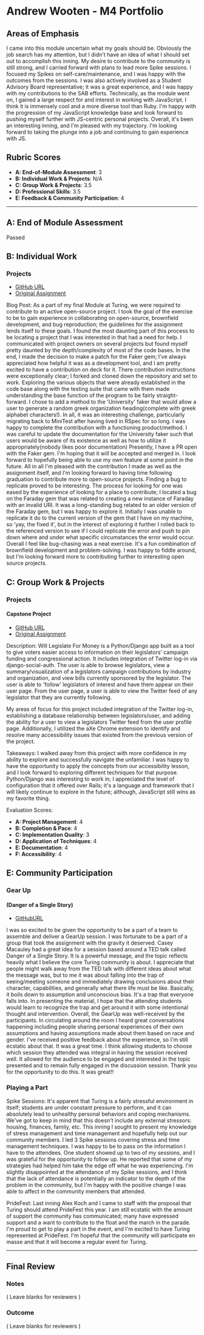 # Andrew Wooten - M4 Portfolio

## Areas of Emphasis
  I came into this module uncertain what my goals should be. Obviously the job
  search has my attention, but I didn't have an idea of what I should set out to
  accomplish this inning. My desire to contribute to the community is still
  strong, and I carried forward with plans to lead more Spike sessions. I
  focused my Spikes on self-care/maintenance, and I was happy with the outcomes
  from the sessions. I was also actively involved as a Student Advisory Board
  representative; it was a great experience, and I was happy with my contributions
  to the SAB efforts.
  Technically, as the module went on, I gained a large respect for and interest
  in working with JavaScript. I think it is immensely cool and a more diverse
  tool than Ruby. I'm happy with the progression of my JavaScript knowledge
  base and look forward to pushing myself further with JS-centric personal
  projects.
  Overall, it's been an interesting inning, and I'm pleased with my trajectory.
  I'm looking forward to taking the plunge into a job and continuing to gain
  experience with JS.

## Rubric Scores

* **A: End-of-Module Assessment**: 3
* **B: Individual Work & Projects**: N/A
* **C: Group Work & Projects**: 3.5
* **D: Professional Skills**: 3.5
* **E: Feedback & Community Participation**: 4

-----------------------

## A: End of Module Assessment

Passed
## B: Individual Work

### Projects

* [GitHub URL](https://github.com/andrewdwooten/faker)
* [Original Assignment](http://backend.turing.io/module4/lessons/contributing_to_open_source)

Blog Post:
  As a part of my final Module at Turing, we were required to contribute to an
active open-source project. I took the goal of the exercise to be to gain
experience in collaborating on open-source, brownfield development, and bug
reproduction; the guidelines for the assignment lends itself to these goals.
  I found the most daunting part of this process to be locating a project that
I was interested in that had a need for help. I communicated with project owners
on several projects but found myself pretty daunted by the depth/complexity of
most of the code bases. In the end, I made the decision to make a patch for the
Faker gem; I've always appreciated how helpful it was as a development tool, and
I am pretty excited to have a contribution on deck for it.
  There contribution instructions were exceptionally clear; I forked and cloned
down the repository and set to work. Exploring the various objects that were
already established in the code base along with the testing suite that came
with them made understanding the base function of the program to be fairly
straight-forward. I chose to add a method to the 'University' faker that would
allow a user to generate a random greek organization heading(complete with greek
alphabet characters!). In all, it was an interesting challenge, particularly
migrating back to MiniTest after having lived in RSpec for so long. I was happy
to complete the contribution with a functioning product/method. I was careful to
update the documentation for the University faker such that users would be aware
of its existence as well as how to utilize it appropriately(nobody likes poor
documentation)
  Presently, I have a PR open with the Faker gem. I'm hoping that it will be
accepted and merged in. I look forward to hopefully being able to use my own
feature at some point in the future. All in all I'm pleased with the contribution
I made as well as the assignment itself, and I'm looking forward to having time
following graduation to contribute more to open-source projects.
  Finding a bug to replicate proved to be interesting. The process for looking
for one was eased by the experience of looking for a place to contribute; I
located a bug on the Faraday gem that was related to creating a new instance of
Faraday with an invalid URI. It was a long-standing bug related to an older version
of the Faraday gem, but I was happy to explore it. Initially I was unable to
replicate it do to the current version of the gem that I have on my machine, so
'yay, the fixed it', but in the interest of exploring it further I rolled back to
the referenced version to see if I could replicate the error and push to pin down
where and under what specific circumstances the error would occur.
  Overall I feel like bug-chasing was a neat exercise. It's a fun combination of
brownfield development and problem-solving. I was happy to fiddle around, but I'm
looking forward more to contributing further to interesting open source projects.

## C: Group Work & Projects

### Projects

#### Capstone Project

* [GitHub URL](https://github.com/meyerhoferc/will-legislate-for-money)
* [Original Assignment](http://backend.turing.io/module4/capstone_project_overview)

Description:
  Will Legislate For Money is a Python/Django app built as a tool to give
  voters easier access to information on their legislators’ campaign funding
  and congressional action. It includes integration of Twitter log-in via
  django-social-auth. The user is able to browse legislators, view a
  summary/visualization of a legislators campaign contributions by industry and
  organization, and view bills currently sponsored by the legislator. The user
  is able to 'follow' legislators of interest and have them appear on their
  user page. From the user page, a user is able to view the Twitter feed of any
  legislator that they are currently following.

  My areas of focus for this project included integration of the Twitter
  log-in, establishing a database relationship between legislators/user, and
  adding the ability for a user to view a legislators Twitter feed from the
  user profile page. Additionally, I utilized the aXe Chrome extension to
  identify and resolve many accessibility issues that existed from the previous
  version of the project.

Takeaways:
  I walked away from this project with more confidence in my ability to
  explore and successfully navigate the unfamiliar. I was happy to have the
  opportunity to apply the concepts from our accessibility lesson, and I look
  forward to exploring different techniques for that purpose. Python/Django was
  interesting to work in; I appreciated the level of configuration that it
  offered over Rails; it's a language and framework that I will likely continue
  to explore in the future; although, JavaScript still wins as my favorite thing.

Evaluation Scores:
  * **A: Project Management**: 4
  * **B: Completion & Pace**: 4
  * **C: Implementation Quality**: 3
  * **D: Application of Techniques**: 4
  * **E: Documentation**: 4
  * **F: Accessibility**: 4

## E: Community Participation

### Gear Up
#### (Danger of a Single Story)

* [GitHubURL](https://github.com/turingschool/gear-up/blob/master/m4_sessions/1705-inning/group_eight.md)

I was so excited to be given the opportunity to be a part of a team to assemble
and deliver a GearUp session. I was fortunate to be a part of a group that took
the assignment with the gravity it deserved. Casey Macauley had a great idea for
a session based around a TED talk called Danger of a Single Story. It is a
powerful message, and the topic reflects heavily what I believe the core Turing
community is about.
I appreciate that people might walk away from the TED talk with different ideas
about what the message was, but to me it was about falling into the trap of
seeing/meeting someone and immediately drawing conclusions about their
character, capabilities, and generally what there life must be like. Basically,
it boils down to assumption and unconscious bias. It's a trap that everyone
falls into. In presenting the material, I hope that the attending students
would learn to recognize the trap and get around it with some intentional
thought and intervention.
Overall, the GearUp was well-received by the participants. In circulating around
the room I heard great conversations happening including people sharing personal
experiences of their own assumptions and having assumptions made about them based
on race and gender. I've received positive feedback about the experience, so I'm
still ecstatic about that. It was a great time.
I think allowing students to choose which session they attended was integral in
having the session received well. It allowed for the audience to be engaged and
interested in the topic presented and to remain fully engaged in the discussion
session. Thank you for the opportunity to do this. It was great!!

### Playing a Part

Spike Sessions:
  It's apparent that Turing is a fairly stressful environment in itself;
  students are under constant pressure to perform, and it can absolutely
  lead to unhealthy personal behaviors and coping mechanisms. We've got to keep
  in mind that this doesn't include any external stressors: housing, finances,
  family, etc.
  This inning I sought to present my knowledge of stress management and time
  management and hopefully help out our community members. I led 3 Spike
  sessions covering stress and time management techniques. I was happy to be
  to pass on the information I have to the attendees. One student showed up to
  two of my sessions, and I was grateful for the opportunity to follow up. He
  reported that some of my strategies had helped him take the edge off what he
  was experiencing. I'm slightly disappointed at the attendance of my Spike
  sessions, and I think that the lack of attendance is potentially an indicator
  to the depth of the problem in the community, but I'm happy with the positive
  change I was able to affect in the community members that attended.

PrideFest:
  Last inning Alex Koch and I came to staff with the proposal that Turing
  should attend PrideFest this year. I am still ecstatic with the amount of
  support the community has communicated; many have expressed support and a want
  to contribute to the float and the march in the parade. I'm proud to get to
  play a part in the event, and I'm excited to have Turing represented at
  PrideFest. I'm hopeful that the community will participate en masse and that
  it will become a regular event for Turing.




------------------

## Final Review

### Notes

( Leave blanks for reviewers )

### Outcome

( Leave blanks for reviewers )
